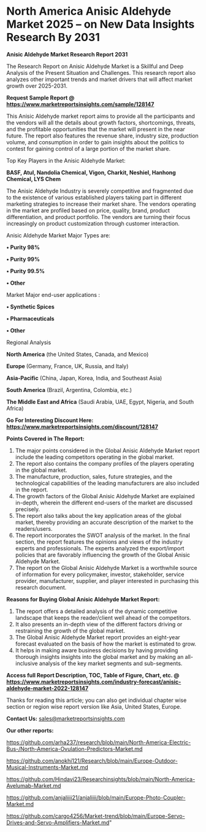 # North America Anisic Aldehyde Market 2025 – on New Data Insights Research By 2031

<strong>Anisic Aldehyde Market Research Report 2031</strong>

The Research Report on Anisic Aldehyde Market is a Skillful and Deep Analysis of the Present Situation and Challenges. This research report also analyzes other important trends and market drivers that will affect market growth over 2025-2031.

<strong>Request Sample Report @ <a href=https://www.marketreportsinsights.com/sample/128147>https://www.marketreportsinsights.com/sample/128147</a></strong>

This Anisic Aldehyde market report aims to provide all the participants and the vendors will all the details about growth factors, shortcomings, threats, and the profitable opportunities that the market will present in the near future. The report also features the revenue share, industry size, production volume, and consumption in order to gain insights about the politics to contest for gaining control of a large portion of the market share.

Top Key Players in the Anisic Aldehyde Market:

<strong>BASF, Atul, Nandolia Chemical, Vigon, Charkit, Neshiel, Hanhong Chemical, LYS Chem</strong>

The Anisic Aldehyde Industry is severely competitive and fragmented due to the existence of various established players taking part in different marketing strategies to increase their market share. The vendors operating in the market are profiled based on price, quality, brand, product differentiation, and product portfolio. The vendors are turning their focus increasingly on product customization through customer interaction.

Anisic Aldehyde Market Major Types are:

<strong>• Purity 98%

• Purity 99%

• Purity 99.5%

• Other</strong>

Market Major end-user applications :

<strong>• Synthetic Spices

• Pharmaceuticals

• Other</strong>

Regional Analysis

</u><strong><b>North America</b></strong> (the United States, Canada, and Mexico)

<strong><b>Europe </b></strong>(Germany, France, UK, Russia, and Italy)

<strong><b>Asia-Pacific</b></strong> (China, Japan, Korea, India, and Southeast Asia)

<strong><b>South America</b></strong> (Brazil, Argentina, Colombia, etc.)

<strong><b>The Middle East and Africa</b></strong> (Saudi Arabia, UAE, Egypt, Nigeria, and South Africa)

<strong>Go For Interesting Discount Here: <a href=https://www.marketreportsinsights.com/discount/128147>https://www.marketreportsinsights.com/discount/128147</a></strong>

<strong>Points Covered in The Report:</strong>
<ol>
  <li>The major points considered in the Global Anisic Aldehyde Market report include the leading competitors operating in the global market.</li>
  <li>The report also contains the company profiles of the players operating in the global market.</li>
  <li>The manufacture, production, sales, future strategies, and the technological capabilities of the leading manufacturers are also included in the report.</li>
  <li>The growth factors of the Global Anisic Aldehyde Market are explained in-depth, wherein the different end-users of the market are discussed precisely.</li>
  <li>The report also talks about the key application areas of the global market, thereby providing an accurate description of the market to the readers/users.</li>
  <li>The report incorporates the SWOT analysis of the market. In the final section, the report features the opinions and views of the industry experts and professionals. The experts analyzed the export/import policies that are favorably influencing the growth of the Global Anisic Aldehyde Market.</li>
  <li>The report on the Global Anisic Aldehyde Market is a worthwhile source of information for every policymaker, investor, stakeholder, service provider, manufacturer, supplier, and player interested in purchasing this research document.</li>
</ol>
<strong>Reasons for Buying Global Anisic Aldehyde Market Report:</strong>

<ol>
  <li>The report offers a detailed analysis of the dynamic competitive landscape that keeps the reader/client well ahead of the competitors.</li>
  <li>It also presents an in-depth view of the different factors driving or restraining the growth of the global market.</li>
  <li>The Global Anisic Aldehyde Market report provides an eight-year forecast evaluated on the basis of how the market is estimated to grow.</li>
  <li>It helps in making aware business decisions by having providing thorough insights insights into the global market and by making an all-inclusive analysis of the key market segments and sub-segments.</li>
</ol>
<strong>Access full Report Description, TOC, Table of Figure, Chart, etc. @ <a href=https://www.marketreportsinsights.com/industry-forecast/anisic-aldehyde-market-2022-128147>https://www.marketreportsinsights.com/industry-forecast/anisic-aldehyde-market-2022-128147</a></strong>


Thanks for reading this article; you can also get individual chapter wise section or region wise report version like Asia, United States, Europe.

<strong>Contact Us:</strong>
sales@marketreportsinsights.com

<strong>Our other reports:</strong>

<a href=https://github.com/arha237/research/blob/main/North-America-Electric-Bus-/North-America-Ovulation-Predictors-Market.md>https://github.com/arha237/research/blob/main/North-America-Electric-Bus-/North-America-Ovulation-Predictors-Market.md</a>

<a href=https://github.com/anokhi121/Research/blob/main/Europe-Outdoor-Musical-Instruments-Market.md>https://github.com/anokhi121/Research/blob/main/Europe-Outdoor-Musical-Instruments-Market.md</a>

<a href=https://github.com/Hindavi23/Researchinsights/blob/main/North-America-Avelumab-Market.md>https://github.com/Hindavi23/Researchinsights/blob/main/North-America-Avelumab-Market.md</a>

<a href=https://github.com/anjaliiii21/anjaliiii/blob/main/Europe-Photo-Coupler-Market.md>https://github.com/anjaliiii21/anjaliiii/blob/main/Europe-Photo-Coupler-Market.md</a>

<a href=https://github.com/cargo4256/Market-trend/blob/main/Europe-Servo-Drives-and-Servo-Amplifiers-Market.md>https://github.com/cargo4256/Market-trend/blob/main/Europe-Servo-Drives-and-Servo-Amplifiers-Market.md</a>"
